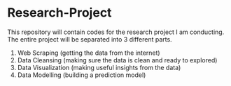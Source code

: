 # Research-Project
This repository will contain codes for the research project I am conducting. The entire project will be separated into 3 different parts. 
1. Web Scraping (getting the data from the internet)
2. Data Cleansing (making sure the data is clean and ready to explored)
3. Data Visualization (making useful insights from the data)
4. Data Modelling (building a prediction model)

